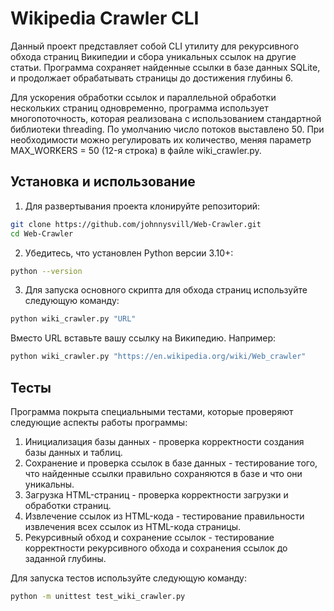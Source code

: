 # Wikipedia Crawler CLI

Данный проект представляет собой CLI утилиту для рекурсивного обхода страниц Википедии и сбора уникальных ссылок на другие статьи. Программа сохраняет найденные ссылки в базе данных SQLite, и продолжает обрабатывать страницы до достижения глубины 6.

Для ускорения обработки ссылок и параллельной обработки нескольких страниц одновременно, программа использует многопоточность, которая реализована с использованием стандартной библиотеки threading. По умолчанию число потоков выставлено 50. При необходимости можно регулировать их количество, меняя параметр MAX_WORKERS = 50 (12-я строка) в файле wiki_crawler.py.

## Установка и использование
1. Для развертывания проекта клонируйте репозиторий:
```bash
git clone https://github.com/johnnysvill/Web-Crawler.git
cd Web-Crawler
```

2. Убедитесь, что установлен Python версии 3.10+:
```bash
python --version
```

3. Для запуска основного скрипта для обхода страниц используйте следующую команду:
```bash
python wiki_crawler.py "URL"
```
Вместо URL вставьте вашу ссылку на Википедию. Например:
```bash
python wiki_crawler.py "https://en.wikipedia.org/wiki/Web_crawler"
```

## Тесты
Программа покрыта специальными тестами, которые проверяют следующие аспекты работы программы:
1. Инициализация базы данных - проверка корректности создания базы данных и таблиц.
2. Сохранение и проверка ссылок в базе данных - тестирование того, что найденные ссылки правильно сохраняются в базе и что они уникальны.
3. Загрузка HTML-страниц - проверка корректности загрузки и обработки страниц.
4. Извлечение ссылок из HTML-кода - тестирование правильности извлечения всех ссылок из HTML-кода страницы.
5. Рекурсивный обход и сохранение ссылок - тестирование корректности рекурсивного обхода и сохранения ссылок до заданной глубины.

Для запуска тестов используйте следующую команду:
```bash
python -m unittest test_wiki_crawler.py
```


